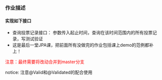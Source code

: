 ### 作业描述

#### 实现如下接口
* 查询投票记录接口：
    参数传入起止时间，查询在该时间范围内的所有投票记录，写测试验证
* 这是最后一堂JPA课，把前面所有没做完的作业包括课上demo的范例都补上！

<span style="color: red"> 注意：最终需要将改动合并到master分支 </span> 

notice: 注意@Valid和@Validated的配合使用